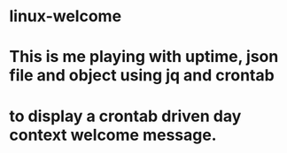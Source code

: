 # linux-welcome
#
# This is me playing with uptime, json file and object using jq and crontab
# to display a crontab driven day context welcome message.
#
